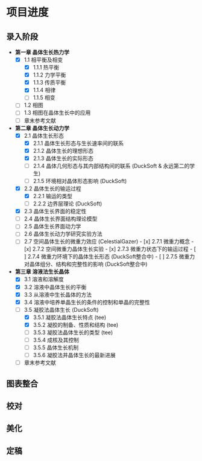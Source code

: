 ﻿# 项目进度
## 录入阶段
- **第一章 晶体生长热力学**
  - [x] 1.1 相平衡及相变
    - [x] 1.1.1 热平衡
    - [x] 1.1.2 力学平衡
    - [x] 1.1.3 传质平衡
    - [x] 1.1.4 相律
    - [ ] 1.1.5 相变
  - [ ] 1.2 相图
  - [ ] 1.3 相图在晶体生长中的应用
  - [ ] 章末参考文献
- **第二章 晶体生长动力学**
  - [x] 2.1 晶体生长形态
    - [x] 2.1.1 晶体生长形态与生长速率间的联系
    - [x] 2.1.2 晶体生长的理想形态
    - [x] 2.1.3 晶体生长的实际形态
    - [ ] 2.1.4 晶体几何形态与其内部结构间的联系 (DuckSoft & 永远第二的学生)
    - [ ] 2.1.5 环境相对晶体形态影响 (DuckSoft)
  - [x] 2.2 晶体生长的输运过程
    - [x] 2.2.1 输运的类型
    - [ ] 2.2.2 边界层理论 (DuckSoft)
  - [x] 2.3 晶体生长界面的稳定性
  - [ ] 2.4 晶体生长界面结构理论模型
  - [ ] 2.5 晶体生长界面动力学
  - [ ] 2.6 晶体生长动力学研究实验方法
  - [ ] 2.7 空间晶体生长的微重力效应 (CelestialGazer)
        - [x] 2.7.1 微重力概念
        - [x] 2.7.2 空间微重力晶体生长实验
        - [x] 2.7.3 微重力状态下的输运过程
        - [ ] 2.7.4 微重力环境下的晶体生长形态 (DuckSoft整合中)
        - [ ] 2.7.5 微重力对晶体组分、结构和完整性的影响 (DuckSoft整合中)
- **第三章 溶液法生长晶体**
  - [x] 3.1 溶液和溶解度
  - [x] 3.2 溶液中晶体生长的平衡
  - [x] 3.3 从溶液中生长晶体的方法
  - [x] 3.4 溶液中培养单晶生长的条件的控制和单晶的完整性
  - [ ] 3.5 凝胶法晶体生长 (DuckSoft)
    - [x] 3.5.1 凝胶法晶体生长特点 (tee)
    - [x] 3.5.2 凝胶的制备、性质和结构 (tee)
    - [ ] 3.5.3 凝胶法晶体生长的类型 (tee)
    - [ ] 3.5.4 成核及其控制
    - [ ] 3.5.5 晶体生长机制
    - [ ] 3.5.6 凝胶法井晶体生长的最新进展
  - [ ] 章末参考文献

## 图表整合

## 校对

## 美化

## 定稿
